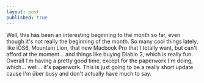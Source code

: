 ```yaml
---
layout: post
published: true
---
```


Well, this has been an interesting beginning to the month so far, even though it's not really the beginning of the month. So many cool things lately, like iOS6, Mountain Lion, that new Macbook Pro that I totally want, but can't afford at the moment… and things like buying Diablo 3, which is really fun. Overall I'm having a pretty good time, except for the paperwork I'm doing, which… well… it's paperwork. This is just going to be a really short update cause I'm über busy and don't actually have much to say.